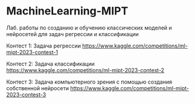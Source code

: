 # MachineLearning-MIPT
Лаб. работы по созданию и обучению классических моделей и нейросетей для задач регрессии и классификации

Контест 1: Задача регрессии
https://www.kaggle.com/competitions/ml-mipt-2023-contest-1

Контест 2: Задача классификации
https://www.kaggle.com/competitions/ml-mipt-2023-contest-2

Контест 3: Задача компьютерного зрения с помощью создания собственной нейросети
https://www.kaggle.com/competitions/ml-mipt-2023-contest-3

